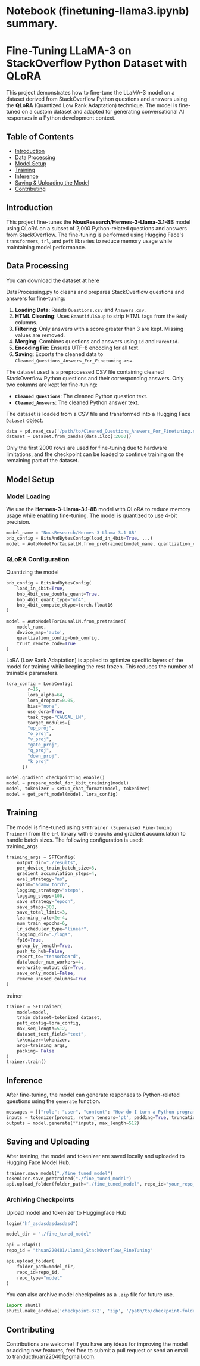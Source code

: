 # Notebook (finetuning-llama3.ipynb) summary.
# Fine-Tuning LLaMA-3 on StackOverflow Python Dataset with QLoRA

This project demonstrates how to fine-tune the LLaMA-3 model on a dataset derived from StackOverflow Python questions and answers using the **QLoRA** (Quantized Low Rank Adaptation) technique. The model is fine-tuned on a custom dataset and adapted for generating conversational AI responses in a Python development context.

## Table of Contents
- [Introduction](#introduction)
- [Data Processing](#Data-Processing)
- [Model Setup](#model-setup)
- [Training](#training)
- [Inference](#inference)
- [Saving & Uploading the Model](#Saving-and-Uploading)
- [Contributing](#contributing)
  
## Introduction
This project fine-tunes the **NousResearch/Hermes-3-Llama-3.1-8B** model using QLoRA on a subset of 2,000 Python-related questions and answers from StackOverflow. The fine-tuning is performed using Hugging Face's `transformers`, `trl`, and `peft` libraries to reduce memory usage while maintaining model performance.

## Data Processing
You can download the dataset at [here](https://www.kaggle.com/datasets/stackoverflow/pythonquestions?select=Answers.csv)

DataProcessing.py to cleans and prepares StackOverflow questions and answers for fine-tuning:

1. **Loading Data**: Reads `Questions.csv` and `Answers.csv`.
2. **HTML Cleaning**: Uses `BeautifulSoup` to strip HTML tags from the `Body` columns.
3. **Filtering**: Only answers with a score greater than 3 are kept. Missing values are removed.
4. **Merging**: Combines questions and answers using `Id` and `ParentId`.
5. **Encoding Fix**: Ensures UTF-8 encoding for all text.
6. **Saving**: Exports the cleaned data to `Cleaned_Questions_Answers_For_Finetuning.csv`.
   
The dataset used is a preprocessed CSV file containing cleaned StackOverflow Python questions and their corresponding answers. Only two columns are kept for fine-tuning:

- **`Cleaned_Questions`**: The cleaned Python question text.
- **`Cleaned_Answers`**: The cleaned Python answer text.

The dataset is loaded from a CSV file and transformed into a Hugging Face `Dataset` object.

```python
data = pd.read_csv('/path/to/Cleaned_Questions_Answers_For_Finetuning.csv')
dataset = Dataset.from_pandas(data.iloc[:2000])
```

Only the first 2000 rows are used for fine-tuning due to hardware limitations, and the checkpoint can be loaded to continue training on the remaining part of the dataset.

## Model Setup

### Model Loading

We use the **Hermes-3-Llama-3.1-8B** model with QLoRA to reduce memory usage while enabling fine-tuning. The model is quantized to use 4-bit precision.

```python
model_name = "NousResearch/Hermes-3-Llama-3.1-8B"
bnb_config = BitsAndBytesConfig(load_in_4bit=True, ...)
model = AutoModelForCausalLM.from_pretrained(model_name, quantization_config=bnb_config, ...)
```

### QLoRA Configuration

Quantizing the model

```python
bnb_config = BitsAndBytesConfig(
    load_in_4bit=True,
    bnb_4bit_use_double_quant=True,
    bnb_4bit_quant_type="nf4",
    bnb_4bit_compute_dtype=torch.float16
)

model = AutoModelForCausalLM.from_pretrained(
    model_name,
    device_map='auto',
    quantization_config=bnb_config,
    trust_remote_code=True
)
```

LoRA (Low Rank Adaptation) is applied to optimize specific layers of the model for training while keeping the rest frozen. This reduces the number of trainable parameters.

```python
lora_config = LoraConfig(
        r=16,
        lora_alpha=64,
        lora_dropout=0.05,
        bias="none",
        use_dora=True,
        task_type="CAUSAL_LM",
        target_modules=[
        "up_proj",
        "o_proj",
        "v_proj",
        "gate_proj",
        "q_proj",
        "down_proj",
        "k_proj"
      ])

model.gradient_checkpointing_enable()
model = prepare_model_for_kbit_training(model)
model, tokenizer = setup_chat_format(model, tokenizer)
model = get_peft_model(model, lora_config)
```

## Training

The model is fine-tuned using `SFTTrainer (Supervised Fine-tuning Trainer)` from the `trl` library with 6 epochs and gradient accumulation to handle batch sizes. The following configuration is used:  
training_args 
```python
training_args = SFTConfig(
    output_dir="./results",                        
    per_device_train_batch_size=8,           
    gradient_accumulation_steps=4,               
    eval_strategy="no",
    optim="adamw_torch",
    logging_strategy="steps",                  
    logging_steps=100,                        
    save_strategy="epoch",                       
    save_steps=300,                           
    save_total_limit=3,                         
    learning_rate=2e-4,                      
    num_train_epochs=6,
    lr_scheduler_type="linear",
    logging_dir="./logs",                    
    fp16=True,                               
    group_by_length=True,                       
    push_to_hub=False,                     
    report_to="tensorboard",
    dataloader_num_workers=4,
    overwrite_output_dir=True,          
    save_only_model=False,
    remove_unused_columns=True
)
```
trainer
```python
trainer = SFTTrainer(
    model=model,
    train_dataset=tokenized_dataset,
    peft_config=lora_config,
    max_seq_length=512,
    dataset_text_field="text",
    tokenizer=tokenizer,
    args=training_args,
    packing= False
)
trainer.train()
```

## Inference

After fine-tuning, the model can generate responses to Python-related questions using the `generate` function.

```python
messages = [{"role": "user", "content": "How do I turn a Python program into an .egg file?"}]
inputs = tokenizer(prompt, return_tensors='pt', padding=True, truncation=True).to("cuda")
outputs = model.generate(**inputs, max_length=512)
```

## Saving and Uploading

After training, the model and tokenizer are saved locally and uploaded to Hugging Face Model Hub.

```python
trainer.save_model("./fine_tuned_model")
tokenizer.save_pretrained("./fine_tuned_model")
api.upload_folder(folder_path="./fine_tuned_model", repo_id="your_repo_id", repo_type="model")
```

### Archiving Checkpoints

Upload model and tokenizer to Huggingface Hub 
```python
login("hf_asdasdasdasdasd")

model_dir = "./fine_tuned_model"

api = HfApi()
repo_id = "thuan220401/Llama3_StackOverflow_FineTuning"

api.upload_folder(
    folder_path=model_dir, 
    repo_id=repo_id,
    repo_type="model"
)
```

You can also archive model checkpoints as a `.zip` file for future use.

```python
import shutil
shutil.make_archive('checkpoint-372', 'zip', '/path/to/checkpoint-folder')
```
  
## Contributing
Contributions are welcome! If you have any ideas for improving the model or adding new features, feel free to submit a pull request or send an email to [tranducthuan220401@gmail.com](mailto:tranducthuan220401@gmail.com).
